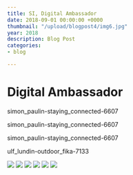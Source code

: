 ```yaml
---
title: SI, Digital Ambassador
date: 2018-09-01 00:00:00 +0000
thumbnail: "/upload/blogpost4/img6.jpg"
year: 2018
description: Blog Post
categories:
- blog

---
```

# Digital Ambassador

simon_paulin-staying_connected-6607



simon_paulin-staying_connected-6607



simon_paulin-staying_connected-6607


ulf_lundin-outdoor_fika-7133


![](/upload/blogpost4/img1.jpg)
![](/upload/blogpost4/img2.jpg)
![](/upload/blogpost4/img3.jpg)
![](/upload/blogpost4/img4.jpg)
![](/upload/blogpost4/img5.jpg)
![](/upload/blogpost4/img6.jpg)
